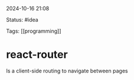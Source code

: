 2024-10-16 21:08

Status: #idea

Tags: [[programming]]

# react-router

Is a client-side routing to navigate between pages







